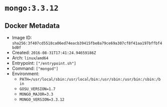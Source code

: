 # `mongo:3.3.12`

## Docker Metadata

- Image ID: `sha256:3f407cd5518ca06ed74eacb39415fbe8a79ce69a307cf8f41aa197bffbf4bd0f`
- Created: `2016-08-31T17:41:24.94659186Z`
- Arch: `linux`/`amd64`
- Entrypoint: `["/entrypoint.sh"]`
- Command: `["mongod"]`
- Environment:
  - `PATH=/usr/local/sbin:/usr/local/bin:/usr/sbin:/usr/bin:/sbin:/bin`
  - `GOSU_VERSION=1.7`
  - `MONGO_MAJOR=3.3`
  - `MONGO_VERSION=3.3.12`
